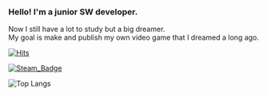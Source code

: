 <!--
![Wave](https://capsule-render.vercel.app/api?type=waving&color=auto&height=300&section=header&text=capsule%20render&fontSize=90)
-->

### Hello! I'm a junior SW developer.

Now I still have a lot to study but a big dreamer.  
My goal is make and publish my own video game that I dreamed a long ago.

[![Hits](https://hits.seeyoufarm.com/api/count/incr/badge.svg?url=https%3A%2F%2Fgithub.com%2Fluenarstery04&count_bg=%23170C45&title_bg=%23A0A0A0&icon=&icon_color=%232CFF8E&title=hits&edge_flat=false)](https://hits.seeyoufarm.com)

[![Steam_Badge](https://img.shields.io/badge/Luen_Arstery-dev-blue?style=flat-square&logo=steam&logoColor=white&link=https://steamcommunity.com/id/shiron556)](https://steamcommunity.com/id/shiron556)

![Top Langs](https://github-readme-stats.vercel.app/api/top-langs/?username=luenarstery04&layout=compact)
<!--
**luenarstery04/luenarstery04** is a ✨ _special_ ✨ repository because its `README.md` (this file) appears on your GitHub profile.

Here are some ideas to get you started:

- 🔭 I’m currently working on ...
- 🌱 I’m currently learning ...
- 👯 I’m looking to collaborate on ...
- 🤔 I’m looking for help with ...
- 💬 Ask me about ...
- 📫 How to reach me: ...
- 😄 Pronouns: ...
- ⚡ Fun fact: ...
-->
